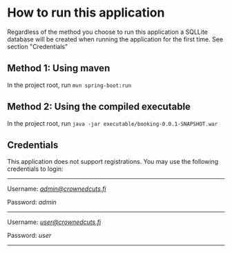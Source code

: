 # How to run this application

Regardless of the method you choose to run this application a SQLLite database will be created when running the application for the first time. See section "Credentials"

## Method 1: Using maven

In the project root, run `mvn spring-boot:run`

## Method 2: Using the compiled executable

In the project root, run `java -jar executable/booking-0.0.1-SNAPSHOT.war`

## Credentials

This application does not support registrations. You may use the following credentials to login:

---

Username: *admin@crownedcuts.fi*

Password: _admin_

---

Username: *user@crownedcuts.fi*

Password: _user_

---
